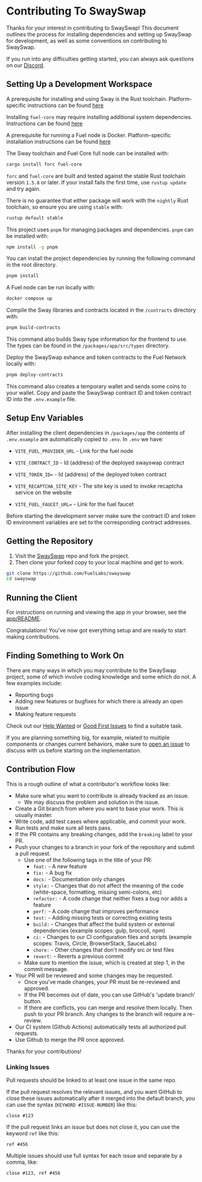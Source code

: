 # Contributing To SwaySwap

Thanks for your interest in contributing to SwaySwap! This document outlines the process for installing dependencies and setting up SwaySwap for development, as well as some conventions on contributing to SwaySwap.

If you run into any difficulties getting started, you can always ask questions on our [Discord](https://discord.gg/xfpK4Pe).

## Setting Up a Development Workspace

A prerequisite for installing and using Sway is the Rust toolchain. Platform-specific instructions can be found [here](https://www.rust-lang.org/tools/install)

Installing `fuel-core` may require installing additional system dependencies. Instructions can be found [here](https://github.com/FuelLabs/fuel-core#building)

A prerequisite for running a Fuel node is Docker. Platform-specific installation instructions can be found [here](https://docs.docker.com/get-docker/)

The Sway toolchain and Fuel Core full node can be installed with:

```sh
cargo install forc fuel-core
```

`forc` and `fuel-core` are built and tested against the stable Rust toolchain version `1.5.8` or later. If your install fails the first time, use `rustup update` and try again.

There is no guarantee that either package will work with the `nightly` Rust toolchain, so ensure you are using `stable` with:

```sh
rustup default stable
```

This project uses `pnpm` for managing packages and dependencies. `pnpm` can be installed with:

```sh
npm install -g pnpm
```

You can install the project dependencies by running the following command in the root directory.

```sh
pnpm install
```

A Fuel node can be run locally with:

```sh
docker compose up
```

Compile the Sway libraries and contracts located in the `/contracts` directory with:

```sh
pnpm build-contracts
```

This command also builds Sway type information for the frontend to use. The types can be found in the `/packages/app/src/types` directory.

Deploy the SwaySwap exhance and token contracts to the Fuel Network locally with:

```sh
pnpm deploy-contracts
```

This command also creates a temporary wallet and sends some coins to your wallet. Copy and paste the SwaySwap contract ID and token contract ID into the `.env.example` file.

## Setup Env Variables

After installing the client dependencies in `/packages/app` the contents of `.env.example` are automatically copied to `.env`. In `.env` we have:

- `VITE_FUEL_PROVIDER_URL` - Link for the fuel node

- `VITE_CONTRACT_ID` - Id (address) of the deployed swayswap contract

- `VITE_TOKEN_ID=` - Id (address) of the deployed token contract

- `VITE_RECAPTCHA_SITE_KEY` - The site key is used to invoke recaptcha service on the website

- `VITE_FUEL_FAUCET_URL=` - Link for the fuel faucet

Before starting the development server make sure the contract ID and token ID environment variables are set to the corresponding contract addresses.

## Getting the Repository

1. Visit the [SwaySwap](https://github.com/FuelLabs/swayswap) repo and fork the project.
2. Then clone your forked copy to your local machine and get to work.

```sh
git clone https://github.com/FuelLabs/swayswap
cd swayswap
```

## Running the Client

For instructions on running and viewing the app in your browser, see the [app/README](./packages/app/README.md).

Congratulations! You've now got everything setup and are ready to start making contributions.

## Finding Something to Work On

There are many ways in which you may contribute to the SwaySwap project, some of which involve coding knowledge and some which do not. A few examples include:

- Reporting bugs
- Adding new features or bugfixes for which there is already an open issue
- Making feature requests

Check out our [Help Wanted](https://github.com/FuelLabs/swayswap/issues?q=is%3Aopen+is%3Aissue+label%3A%22help+wanted%22) or [Good First Issues](https://github.com/FuelLabs/swayswap/issues?q=is%3Aissue+is%3Aopen+label%3A%22good+first+issue%22) to find a suitable task.

If you are planning something big, for example, related to multiple components or changes current behaviors, make sure to [open an issue](https://github.com/FuelLabs/swayswap/issues/new) to discuss with us before starting on the implementation.

## Contribution Flow

This is a rough outline of what a contributor's workflow looks like:

- Make sure what you want to contribute is already tracked as an issue.
  - We may discuss the problem and solution in the issue.
- Create a Git branch from where you want to base your work. This is usually master.
- Write code, add test cases where applicable, and commit your work.
- Run tests and make sure all tests pass.
- If the PR contains any breaking changes, add the `breaking` label to your PR.
- Push your changes to a branch in your fork of the repository and submit a pull request.
  - Use one of the following tags in the title of your PR:
    - `feat:` - A new feature
    - `fix:` - A bug fix
    - `docs:` - Documentation only changes
    - `style:` - Changes that do not affect the meaning of the code (white-space, formatting, missing semi-colons, etc)
    - `refactor:` - A code change that neither fixes a bug nor adds a feature
    - `perf:` - A code change that improves performance
    - `test:` - Adding missing tests or correcting existing tests
    - `build:` - Changes that affect the build system or external dependencies (example scopes: gulp, broccoli, npm)
    - `ci:` - Changes to our CI configuration files and scripts (example scopes: Travis, Circle, BrowserStack, SauceLabs)
    - `chore:` - Other changes that don't modify src or test files
    - `revert:` - Reverts a previous commit
  - Make sure to mention the issue, which is created at step 1, in the commit message.
- Your PR will be reviewed and some changes may be requested.
  - Once you've made changes, your PR must be re-reviewed and approved.
  - If the PR becomes out of date, you can use GitHub's 'update branch' button.
  - If there are conflicts, you can merge and resolve them locally. Then push to your PR branch.
    Any changes to the branch will require a re-review.
- Our CI system (Github Actions) automatically tests all authorized pull requests.
- Use Github to merge the PR once approved.

Thanks for your contributions!

### Linking Issues

Pull requests should be linked to at least one issue in the same repo.

If the pull request resolves the relevant issues, and you want GitHub to close these issues automatically after it merged into the default branch, you can use the syntax (`KEYWORD #ISSUE-NUMBER`) like this:

```
close #123
```

If the pull request links an issue but does not close it, you can use the keyword `ref` like this:

```
ref #456
```

Multiple issues should use full syntax for each issue and separate by a comma, like:

```
close #123, ref #456
```
